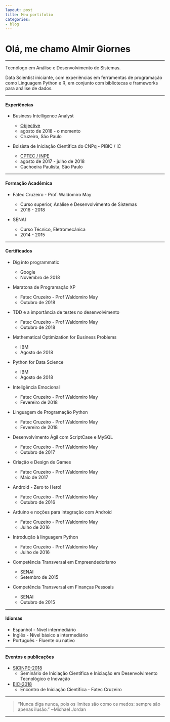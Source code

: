 ```yaml
---
layout: post
title: Meu portifolio
categories:
- blog
---
```


# Olá, me chamo Almir Giornes

---

Tecnólogo em Análise e Desenvolvimento de Sistemas.

Data Scientist iniciante, com experiências em ferramentas de programação como Linguagem Python e R, em conjunto com bibliotecas e frameworks para análise de dados.

---
#### Experiências

- Business Intelligence Analyst
  - [Objective](https://www.object1ve.com/)
  - agosto de 2018 - o momento
  - Cruzeiro, São Paulo

- Bolsista de Iniciação Científica do CNPq - PIBIC / IC
  - [CPTEC / INPE](http://www.inpe.br/)
  - agosto de 2017 - julho de 2018
  - Cachoeira Paulista, São Paulo

---

#### Formação Acadêmica

- Fatec Cruzeiro - Prof. Waldomiro May
  - Curso superior, Análise e Desenvolvimento de Sistemas
  - 2016 - 2018


- SENAI
  - Curso Técnico, Eletromecânica
  - 2014 - 2015

---

#### Certificados 
- Dig into programmatic
  - Google
  - Novembro de 2018

- Maratona de Programação XP
  - Fatec Cruzeiro - Prof Waldomiro May
  - Outubro de 2018

- TDD e a importância de testes no desenvolvimento
  - Fatec Cruzeiro - Prof Waldomiro May
  - Outubro de 2018

- Mathematical Optimization for Business Problems
  - IBM
  - Agosto de 2018

- Python for Data Science
  - IBM
  - Agosto de 2018

- Inteligência Emocional
  - Fatec Cruzeiro - Prof Waldomiro May
  - Fevereiro de 2018

- Linguagem de Programação Python
  - Fatec Cruzeiro - Prof Waldomiro May
  - Fevereiro de 2018

- Desenvolvimento Ágil com ScriptCase e MySQL
  - Fatec Cruzeiro - Prof Waldomiro May
  - Outubro de 2017

- Criação e Design de Games
  - Fatec Cruzeiro - Prof Waldomiro May
  - Maio de 2017

- Android - Zero to Hero!
  - Fatec Cruzeiro - Prof Waldomiro May
  - Outubro de 2016

- Arduino e noções para integração com Android
  - Fatec Cruzeiro - Prof Waldomiro May
  - Julho de 2016

- Introdução à linguagem Python
  - Fatec Cruzeiro - Prof Waldomiro May
  - Julho de 2016

- Competência Transversal em Empreendedorismo
  - SENAI
  - Setembro de 2015

- Competência Transversal em Finanças Pessoais
  - SENAI
  - Outubro de 2015

---
#### Idiomas
- Espanhol - Nível intermediário
- Inglês - Nível básico a intermediário
- Português - Fluente ou nativo

---

#### Eventos e publicações

- [SICINPE-2018](http://www.inpe.br/bolsas/arquivos/PROGRAMA_SICINPE_2018.pdf)
  * Seminário de Iniciação Científica e Iniciação em Desenvolvimento Tecnológico e Inovação
- [EIC-2018](https://www.fateccruzeiro.edu.br/eic/)
  * Encontro de Iniciação Científica - Fatec Cruzeiro

---

> “Nunca diga nunca, pois os limites são como os medos: sempre são apenas ilusão.” ~Michael Jordan

---
